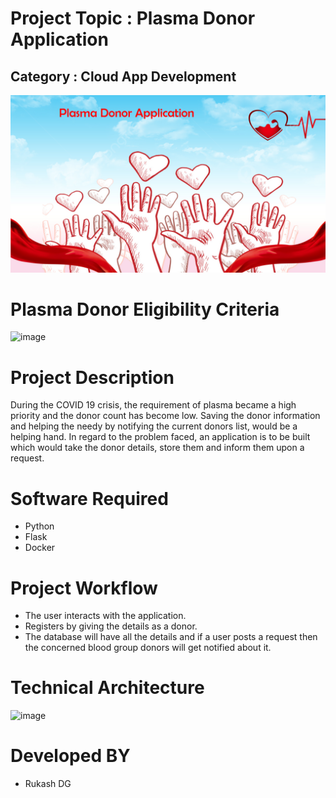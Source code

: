 # Project Topic  : Plasma Donor Application
## Category : Cloud App Development

 ![image](https://github.com/RukashDG/Plasma-Donor-Application/blob/main/plasma_donor_img.jpg)
 

 # Plasma Donor Eligibility Criteria
 ![image](https://s3.ap-south-1.amazonaws.com/healthinsurances3.com/prod/imagegallery/plasma-donor.jpg)

 # Project Description
During the COVID 19 crisis, the requirement of plasma became a high priority and the donor count has become low. Saving the donor information and helping the needy by notifying the current donors list, would be a helping hand. In regard to the problem faced, an application is to be built which would take the donor details, store them and inform them upon a request.

# Software Required
 - Python
 - Flask
 - Docker
 
 # Project Workflow
 - The user interacts with the application.
 - Registers by giving the details as a donor.
 - The database will have all the details and if a user posts a request then the concerned blood group donors will get notified about it.
 
 # Technical Architecture
 ![image](https://user-images.githubusercontent.com/53329034/195811701-cf656d0f-3a34-4f8c-b26c-e40c153e0ac4.png)

# Developed BY
 - Rukash DG
 
 
